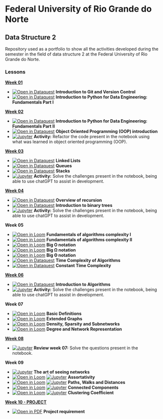 # Federal University of Rio Grande do Norte
## Data Structure 2

Repository used as a portfolio to show all the activities developed during the semester in the field of data structure 2 at the Federal University of Rio Grande do Norte.

### Lessons

[**Week 01**](https://github.com/LyndonJonhson/data-structure-2/tree/main/week_01)
- [![Open in Dataquest](https://img.shields.io/badge/link-dataquest-green)](https://www.dataquest.io/course/git-and-vcs/) **Introduction to Git and Version Control** 
- [![Open in Dataquest](https://img.shields.io/badge/link-dataquest-green)](https://www.dataquest.io/course/python-fundamentals-de/) **Introduction to Python for Data Engineering: Fundamentals Part I**

[**Week 02**](https://github.com/LyndonJonhson/data-structure-2/tree/main/week_02)
- [![Open in Dataquest](https://img.shields.io/badge/link-dataquest-green)](https://www.dataquest.io/course/python-fundamentals-de-ii/) **Introduction to Python for Data Engineering: Fundamentals Part II**
- [![Open in Dataquest](https://img.shields.io/badge/link-dataquest-green)](https://app.dataquest.io/c/78/m/435/object-oriented-python/1/introduction) **Object Oriented Programming (OOP) introduction**
- [![Jupyter](https://img.shields.io/badge/-Notebook-191A1B?style=flat-square&logo=jupyter)](https://github.com/dataquestio/solutions/blob/master/Mission350Solutions.ipynb) **Activity:** Refactor the code present in the notebook using what was learned in object oriented programming (OOP).

[**Week 03**](https://github.com/LyndonJonhson/data-structure-2/tree/main/week_03)
- [![Open in Dataquest](https://img.shields.io/badge/link-dataquest-green)](https://app.dataquest.io/c/108/m/560) **Linked Lists**
- [![Open in Dataquest](https://img.shields.io/badge/link-dataquest-green)](https://app.dataquest.io/c/108/m/561) **Queues**
- [![Open in Dataquest](https://img.shields.io/badge/link-dataquest-green)](https://app.dataquest.io/c/108/m/562) **Stacks**
- [![Jupyter](https://img.shields.io/badge/-Notebook-191A1B?style=flat-square&logo=jupyter)](https://github.com/ivanovitchm/datastructure/blob/main/lessons/week_03/Code_Interview_Linked_Queue_Stacks.ipynb) **Activity:** Solve the challenges present in the notebook, being able to use chatGPT to assist in development.

[**Week 04**](https://github.com/LyndonJonhson/data-structure-2/tree/main/week_04)
- [![Open in Dataquest](https://img.shields.io/badge/link-dataquest-green)](https://app.dataquest.io/c/109/m/578) **Overview of recursion**
- [![Open in Dataquest](https://img.shields.io/badge/link-dataquest-green)](https://app.dataquest.io/c/109/m/579) **Introduction to binary trees**
- [![Jupyter](https://img.shields.io/badge/-Notebook-191A1B?style=flat-square&logo=jupyter)](https://github.com/ivanovitchm/datastructure/blob/main/lessons/week_04/Code_Interview_recursion.ipynb) **Activity:** Solve the challenges present in the notebook, being able to use chatGPT to assist in development.

**Week 05**
- [![Open in Loom](https://img.shields.io/badge/-Video-83DA77?style=flat-square&logo=loom)](https://www.loom.com/share/7e98eecbee0e48c1b94df1a3d1d16272) **Fundamentals of algorithms complexity I**
- [![Open in Loom](https://img.shields.io/badge/-Video-83DA77?style=flat-square&logo=loom)](https://www.loom.com/share/ff26959483f340a38a6083e20979b0b3) **Fundamentals of algorithms complexity II**
- [![Open in Loom](https://img.shields.io/badge/-Video-83DA77?style=flat-square&logo=loom)](https://www.loom.com/share/1e67c2e7b8d349c6923d341d182e28bb) **Big O notation**
- [![Open in Loom](https://img.shields.io/badge/-Video-83DA77?style=flat-square&logo=loom)](https://www.loom.com/share/84067923809c45cf9979fa50d4efd5f4) **Big <span>&Omega;</span> notation**
- [![Open in Loom](https://img.shields.io/badge/-Video-83DA77?style=flat-square&logo=loom)](https://www.loom.com/share/76f5017a6b944fedb2cd395b45071f1c) **Big <span>&Theta;</span> notation**
- [![Open in Dataquest](https://img.shields.io/badge/link-dataquest-green)](https://app.dataquest.io/c/86/m/476) **Time Complexity of Algorithms**
- [![Open in Dataquest](https://img.shields.io/badge/link-dataquest-green)](https://app.dataquest.io/c/86/m/477) **Constant Time Complexity**

[**Week 06**](https://github.com/LyndonJonhson/data-structure-2/tree/main/week_06)
- [![Open in Dataquest](https://img.shields.io/badge/link-dataquest-green)](https://www.dataquest.io/course/algorithm-complexity) **Introduction to Algorithms**
- [![Jupyter](https://img.shields.io/badge/-Notebook-191A1B?style=flat-square&logo=jupyter)](https://github.com/ivanovitchm/datastructure/blob/main/lessons/week_06/Week_06_bst.ipynb) **Activity:** Solve the challenges present in the notebook, being able to use chatGPT to assist in development.

**Week 07**
- [![Open in Loom](https://img.shields.io/badge/-Video-83DA77?style=flat-square&logo=loom)](https://www.loom.com/share/476b0ea23ab3432e8f6ef4aaab159f84) **Basic Definitions**
- [![Open in Loom](https://img.shields.io/badge/-Video-83DA77?style=flat-square&logo=loom)](https://www.loom.com/share/965db751b933483fb11e516eb8faa952) **Extended Graphs**
- [![Open in Loom](https://img.shields.io/badge/-Video-83DA77?style=flat-square&logo=loom)](https://www.loom.com/share/d677f78681ae406687dd9e4f0b115a56) **Density, Sparsity and Subnetworks**
- [![Open in Loom](https://img.shields.io/badge/-Video-83DA77?style=flat-square&logo=loom)](https://www.loom.com/share/46f59a92d5a843ca9d5f1b550e7d084e) **Degree and Network Representation**

[**Week 08**](https://github.com/LyndonJonhson/data-structure-2/tree/main/week_08)
- [![Jupyter](https://img.shields.io/badge/-Notebook-191A1B?style=flat-square&logo=jupyter)](https://github.com/LyndonJonhson/data-structure-2/blob/main/week_08/week_08.ipynb) **Review week 07:** Solve the questions present in the notebook.

**Week 09**
- [![Jupyter](https://img.shields.io/badge/-Notebook-191A1B?style=flat-square&logo=jupyter)](https://github.com/ivanovitchm/datastructure/blob/main/lessons/week_09/NetworkX.ipynb) **The art of seeing networks**
- [![Open in Loom](https://img.shields.io/badge/-Video-83DA77?style=flat-square&logo=loom)](https://www.loom.com/share/6563374eabc64385a2b55313da688c2c) [![Jupyter](https://img.shields.io/badge/-Notebook-191A1B?style=flat-square&logo=jupyter)](https://github.com/ivanovitchm/datastructure/blob/main/lessons/week_09/Assortativity.ipynb) **Assortativity**
- [![Open in Loom](https://img.shields.io/badge/-Video-83DA77?style=flat-square&logo=loom)](https://www.loom.com/share/2d92497357d54494b1b03990a23abd83) [![Jupyter](https://img.shields.io/badge/-Notebook-191A1B?style=flat-square&logo=jupyter)](https://github.com/ivanovitchm/datastructure/blob/main/lessons/week_09/Walks%2C%20Paths%20and%20Distances.ipynb) **Paths, Walks and Distances**
- [![Open in Loom](https://img.shields.io/badge/-Video-83DA77?style=flat-square&logo=loom)](https://www.loom.com/share/f573b053f65f43909cdc64cfe72ce5b9) [![Jupyter](https://img.shields.io/badge/-Notebook-191A1B?style=flat-square&logo=jupyter)](https://github.com/ivanovitchm/datastructure/blob/main/lessons/week_09/Connected%20Components.ipynb) **Connected Components**
- [![Open in Loom](https://img.shields.io/badge/-Video-83DA77?style=flat-square&logo=loom)](https://www.loom.com/share/1880f8dbf5864104a011bba8bc767121) [![Jupyter](https://img.shields.io/badge/-Notebook-191A1B?style=flat-square&logo=jupyter)](https://github.com/ivanovitchm/datastructure/blob/main/lessons/week_09/Clustering%20Coefficient.ipynb) **Clustering Coefficient**

[**Week 10 - PROJECT**](https://github.com/LyndonJonhson/data-structure-2/tree/main/week_10-small_worlds_project)
- [![Open in PDF](https://img.shields.io/badge/-PDF-EC1C24?style=flat-square&logo=adobeacrobatreader)](https://github.com/ivanovitchm/datastructure/blob/main/lessons/week_10/Project_U2P1.pdf) **Project requirement**